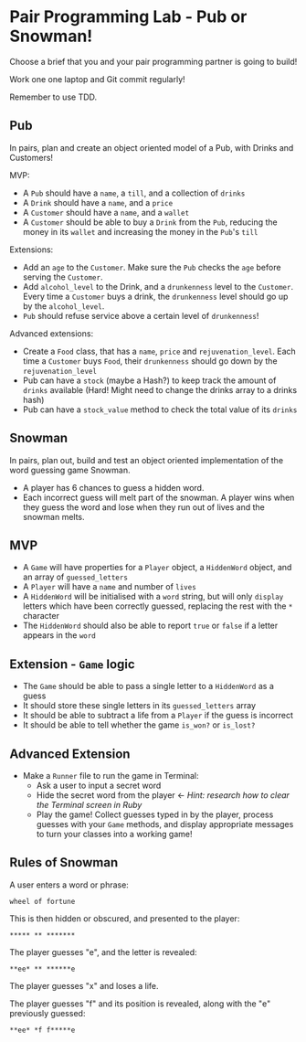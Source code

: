 # Pair Programming Lab - Pub or Snowman!

Choose a brief that you and your pair programming partner is going to build!

Work one one laptop and Git commit regularly!

Remember to use TDD.

## Pub

In pairs, plan and create an object oriented model of a Pub, with Drinks and Customers!

MVP:
  - A `Pub` should have a `name`, a `till`, and a collection of `drinks`
  - A `Drink` should have a `name`, and a `price`
  - A `Customer` should have a `name`, and a `wallet`
  - A `Customer` should be able to buy a `Drink` from the `Pub`, reducing the money in its `wallet` and increasing the money in the `Pub`'s `till`

Extensions:
  - Add an `age` to the `Customer`. Make sure the `Pub` checks the `age` before serving the `Customer`.
  - Add `alcohol_level` to the Drink, and a `drunkenness` level to the `Customer`. Every time a `Customer` buys a drink, the `drunkenness` level should go up by the `alcohol_level`.
  - `Pub` should refuse service above a certain level of `drunkenness`!

Advanced extensions:
  - Create a `Food` class, that has a `name`, `price` and `rejuvenation_level`. Each time a `Customer` buys `Food`, their `drunkenness` should go down by the `rejuvenation_level`
  - Pub can have a `stock` (maybe a Hash?) to keep track the amount of `drinks` available (Hard! Might need to change the drinks array to a drinks hash)
  - Pub can have a `stock_value` method to check the total value of its `drinks`


## Snowman

In pairs, plan out, build and test an object oriented implementation of the word guessing game Snowman.

 - A player has 6 chances to guess a hidden word.
 - Each incorrect guess will melt part of the snowman. A player wins when they guess the word and lose when they run out of lives and the snowman melts.

## MVP

* A `Game` will have properties for a `Player` object, a `HiddenWord` object, and an array of `guessed_letters`
* A `Player` will have a `name` and number of `lives`
* A `HiddenWord` will be initialised with a `word` string, but will only `display` letters which have been correctly guessed, replacing the rest with the `*` character
* The `HiddenWord` should also be able to report `true` or `false` if a letter appears in the `word`

## Extension - `Game` logic

* The `Game` should be able to pass a single letter to a `HiddenWord` as a guess
* It should store these single letters in its `guessed_letters` array
* It should be able to subtract a life from a `Player` if the guess is incorrect
* It should be able to tell whether the game `is_won?` or `is_lost?`

## Advanced Extension

* Make a `Runner` file to run the game in Terminal:
  * Ask a user to input a secret word
  * Hide the secret word from the player <- *Hint: research how to clear the Terminal screen in Ruby*
  * Play the game! Collect guesses typed in by the player, process guesses with your `Game` methods, and display appropriate messages to turn your classes into a working game!

## Rules of Snowman

A user enters a word or phrase:

```
wheel of fortune
```

This is then hidden or obscured, and presented to the player:

```
***** ** *******
```

The player guesses "e", and the letter is revealed:

```
**ee* ** ******e
```

The player guesses "x" and loses a life.

The player guesses "f" and its position is revealed, along with the "e" previously guessed:

```
**ee* *f f*****e
```
